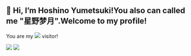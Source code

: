 ## 👋 Hi, I’m Hoshino Yumetsuki!You also can called me "星野梦月".Welcome to my profile!

You are my 
![](https://moe-counter.anjiurine.top/get/@suswhw?theme=rule34)
visitor!

![](https://github-readme-stats.anjiurine.top/api?username=Hoshino-Yumetsuki&show_icons=true&count_private=true)
![](https://github-readme-stats.anjiurine.top/api/top-langs/?username=Hoshino-Yumetsuki)
